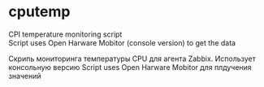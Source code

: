# cputemp
CPI temperature monitoring script  
Script uses Open Harware Mobitor (console version) to get the data

Скрипь мониторинга температуры CPU для агента Zabbix.
Использует консольную версию Script uses Open Harware Mobitor для плдучения значений
